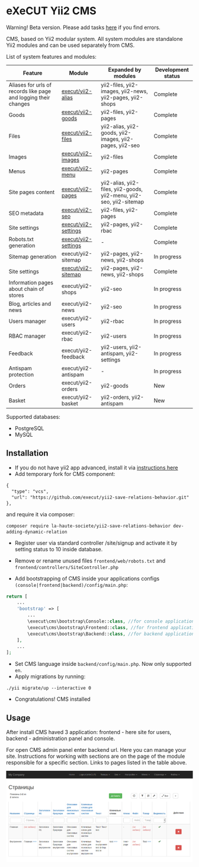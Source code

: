 # eXeCUT Yii2 CMS
Warning! Beta version. Please add tasks [here](https://github.com/execut/yii2-cms/issues) if you find errors.

CMS, based on Yii2 modular system. All system modules are standalone Yii2 modules and can be used separately from CMS.

List of system features and modules:

Feature | Module | Expanded by modules | Development status
-------------------- | ----------- | -------------- | ------
Aliases for urls of records like page and logging their changes | [execut/yii2-alias](http://github.com/execut/yii2-alias) | yii2-files, yii2-images, yii2-news, yii2-pages, yii2-shops | Complete
Goods | [execut/yii2-goods](http://github.com/execut/yii2-goods) | yii2-files, yii2-pages | Complete
Files | [execut/yii2-files](http://github.com/execut/yii2-files) | yii2-alias, yii2-goods, yii2-images, yii2-pages, yii2-seo | Complete
Images | [execut/yii2-images](http://github.com/execut/yii2-images) | yii2-files | Complete
Menus | [execut/yii2-menu](http://github.com/execut/yii2-menu) | yii2-pages | Complete
Site pages content | [execut/yii2-pages](http://github.com/execut/yii2-pages) | yii2-alias, yii2-files, yii2-goods, yii2-menu, yii2-seo, yii2-sitemap | Complete
SEO metadata | [execut/yii2-seo](http://github.com/execut/yii2-seo) | yii2-files, yii2-pages | Complete
Site settings | [execut/yii2-settings](http://github.com/execut/yii2-settings) | yii2-pages, yii2-rbac | Complete
Robots.txt generation | [execut/yii2-settings](http://github.com/execut/yii2-robots-txt) | - | Complete
Sitemap generation | execut/yii2-sitemap | yii2-pages, yii2-news, yii2-shops | In progress
Site settings | [execut/yii2-sitemap](http://github.com/execut/yii2-sitemap) | yii2-pages, yii2-news, yii2-shops | Complete
Information pages about chain of stores | execut/yii2-shops | yii2-seo | In progress
Blog, articles and news | execut/yii2-news | yii2-seo | In progress
Users manager | execut/yii2-users | yii2-rbac | In progress
RBAC manager | execut/yii2-rbac | yii2-users | In progress
Feedback | execut/yii2-feedback | yii2-users, yii2-antispam, yii2-settings | In progress
Antispam protection | execut/yii2-antispam | - | In progress
Orders | execut/yii2-orders | yii2-goods | New
Basket | execut/yii2-basket | yii2-orders, yii2-antispam | New

Supported databases:
* PostgreSQL
* MySQL

## Installation

* If you do not have yii2 app advanced, install it via [instructions here](https://github.com/yiisoft/yii2-app-advanced/blob/master/docs/guide/start-installation.md)
* Add temporary fork for CMS component:
```
{
  "type": "vcs",
  "url": "https://github.com/execut/yii2-save-relations-behavior.git"
},
```
and require it via composer:
```
composer require la-haute-societe/yii2-save-relations-behavior dev-adding-dynamic-relation
```
* Register user via standard controller /site/signup and activate it by setting status to 10 inside database.
* Remove or rename unused files ```frontend/web/robots.txt``` and ```frontend/controllers/SiteController.php```

* Add bootstrapping of CMS inside your applications configs ```(console|frontend|backend)/config/main.php```:
```php
return [
    ...
    'bootstrap' => [
        ...
        \execut\cms\bootstrap\Console::class, //for console application
        \execut\cms\bootstrap\Frontend::class, //for frontend application
        \execut\cms\bootstrap\Backend::class, //for backend application
    ],
    ...
];
```
* Set CMS language inside ```backend/config/main.php```. Now only supported ```en```. 
* Apply migrations by running:
```ssh
./yii migrate/up --interactive 0
```
* Congratulations! CMS installed

## Usage
After install CMS haved 3 application: frontend - here site for users, backend - administration panel and console.

For open CMS admin panel enter backend url. Here you can manage your site. Instructions for working with sections are on the page of the module responsible for a specific section. Links to pages listed in the table above.

![Demo](docs/demo.png)
